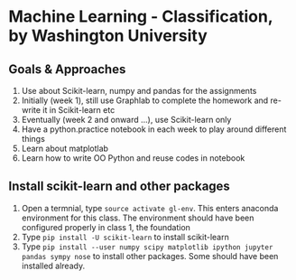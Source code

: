 # Machine Learning - Classification, by Washington University
## Goals & Approaches
1. Use about Scikit-learn, numpy and pandas for the assignments
2. Initially (week 1), still use Graphlab to complete the homework and re-write it in Scikit-learn etc
3. Eventually (week 2 and onward ...), use Scikit-learn only
4. Have a python.practice notebook in each week to play around different things
5. Learn about matplotlab
6. Learn how to write OO Python and reuse codes in notebook

## Install scikit-learn and other packages
1. Open a termnial, type <code>source activate gl-env</code>. This enters anaconda environment for this class. The environment should have been configured properly in class 1, the foundation
2. Type <code>pip install -U scikit-learn</code> to install scikit-learn
3. Type <code>pip install --user numpy scipy matplotlib ipython jupyter pandas sympy nose</code> to install other packages. Some should have been installed already.
